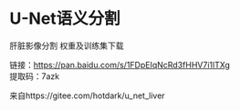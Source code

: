 # U-Net语义分割

肝脏影像分割 权重及训练集下载

链接：https://pan.baidu.com/s/1FDpEIqNcRd3fHHV7i1lTXg  
提取码：7azk

来自https://gitee.com/hotdark/u_net_liver
